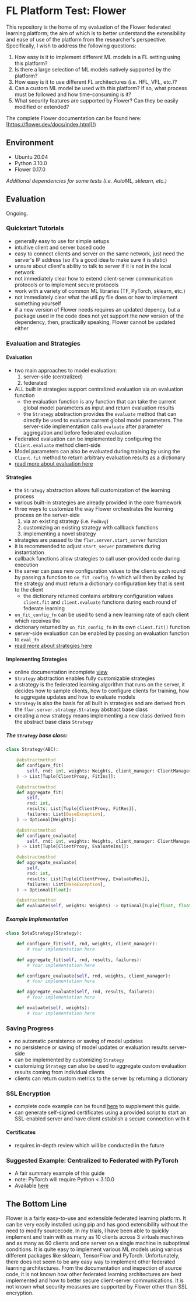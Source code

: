 # FL Platform Test: Flower

This repository is the home of my evaluation of the Flower federated learning platform; the aim of which is to better understand 
the extensibility and ease of use of the platform from the researcher's perspective. Specifically, I wish to address the
following questions:
1. How easy is it to implement different ML models in a FL setting using this platform?
2. Is there a large selection of ML models natively supported by the platform?
3. How easy is it to use different FL architectures (i.e. HFL, VFL, etc.)?
4. Can a custom ML model be used with this platform? If so, what process must be followed and how time-consuming is it?
5. What security features are supported by Flower? Can they be easily modified or extended?

The complete Flower documentation can be found here: [https://flower.dev/docs/index.html]()

## Environment
- Ubuntu 20.04
- Python 3.10.0
- Flower 0.17.0

*Additional dependencies for some tests (i.e. AutoML, sklearn, etc.)*
## Evaluation
Ongoing.
### Quickstart Tutorials
- generally easy to use for simple setups
- intuitive client and server based code
- easy to connect clients and server on the same network, just need the server's IP address (so 
it's a good idea to make sure it is static)
- unsure about client's ability to talk to server if it is not in the local network
- not immediately clear how to extend client-server communication protocols or to implement secure
protocols
- work with a variety of common ML libraries (TF, PyTorch, sklearn, etc.)
- not immediately clear what the util.py file does or how to implement something yourself
- if a new version of Flower needs requires an updated depency, but a package used in the code does
not yet support the new version of the dependency, then, practically speaking, Flower cannot be 
updated either

### Evaluation and Strategies
#### Evaluation
- two main approaches to model evaluation:
  1. server-side (centralized)
  2. federated
- ALL built in strategies support centralized evaluation via an evaluation function
  - the evaluation function is any function that can take the current global model parameters as
input and return evaluation results
  - the ```Strategy``` abstraction provides the ```evaluate``` method that can directly be used to
evaluate current global model parameters. The server-side implementation calls ```evaluate``` after
parameter aggregation and before federated evaluation
- Federated evaluation can be implemented by configuring the ```Client.evaluate``` method client-side
- Model parameters can also be evaluated during training by using the ```Client.fit``` method to
return arbitrary evaluation results as a dictionary
- [read more about evaluation here](href=https://flower.dev/docs/evaluation.html)
#### Strategies
- the ```Strategy``` abstraction allows full customization of the learning process
- various built-in strategies are already provided in the core framework
- three ways to customize the way Flower orchestrates the learning process on the server-side
    1. via an existing strategy (i.e. ```FedAvg```)
    2. customizing an existing strategy with callback functions
    3. implementing a novel strategy
- strategies are passed to the ```flwr.server.start_server``` function
- it is recommended to adjust ```start_server``` parameters during instantiation
- callback functions allow strategies to call user-provided code during execution
- the server can pass new configuration values to the clients each round by passing a function to
```on_fit_config_fn``` which will then by called by the strategy and must return a dictionary
configuration key that is sent to the client
  - the dictionary returned contains arbitrary configuration values ```client.fit``` and ```client.evaluate```
functions during each round of federate learning
- ```on_fit_config_fn``` can be used to send a new learning rate of each client which receives the
- dictionary returned by ```on_fit_config_fn``` in its own ```client.fit()``` function
- server-side evaluation can be enabled by passing an evaluation function to ```eval_fn```
- [read more about strategies here](https://flower.dev/docs/strategies.html)
#### Implementing Strategies
- online documentation incomplete [view](https://flower.dev/docs/implementing-strategies.html)
- ```Strategy``` abstraction enables fully customizable strategies
- a strategy is the federated learning algorithm that runs on the server, it decides how to sample 
clients, how to configure clients for training, how to aggregate updates and how to evaluate models
- ```Strategy``` is also the basis for all built in strategies and are derived from the 
```flwr.server.strategy.Strategy``` abstract base class
- creating a new strategy means implementing a new class derived from the abstract base class ```Strategy```
##### The ```Strategy``` base class:
```python
class Strategy(ABC):

    @abstractmethod
    def configure_fit(
        self, rnd: int, weights: Weights, client_manager: ClientManager
    ) -> List[Tuple[ClientProxy, FitIns]]:

    @abstractmethod
    def aggregate_fit(
        self,
        rnd: int,
        results: List[Tuple[ClientProxy, FitRes]],
        failures: List[BaseException],
    ) -> Optional[Weights]:

    @abstractmethod
    def configure_evaluate(
        self, rnd: int, weights: Weights, client_manager: ClientManager
    ) -> List[Tuple[ClientProxy, EvaluateIns]]:

    @abstractmethod
    def aggregate_evaluate(
        self,
        rnd: int,
        results: List[Tuple[ClientProxy, EvaluateRes]],
        failures: List[BaseException],
    ) -> Optional[float]:

    @abstractmethod
    def evaluate(self, weights: Weights) -> Optional[Tuple[float, float]]:
```
##### Example Implementation
```python
class SotaStrategy(Strategy):

    def configure_fit(self, rnd, weights, client_manager):
        # Your implementation here

    def aggregate_fit(self, rnd, results, failures):
        # Your implementation here

    def configure_evaluate(self, rnd, weights, client_manager):
        # Your implementation here

    def aggregate_evaluate(self, rnd, results, failures):
        # Your implementation here

    def evaluate(self, weights):
        # Your implementation here
```
### Saving Progress
- no automatic persistence or saving of model updates
- no persistence or saving of model updates or evaluation results server-side
- can be implemented by customizing ```Strategy```
- customizing ```Strategy``` can also be used to aggregate custom evaluation results coming from
individual clients
- clients can return custom metrics to the server by returning a dictionary
### SSL Encryption
- complete code example can be found [here](https://github.com/adap/flower/tree/main/examples/advanced_tensorflow)
to supplement this guide.
- can generate self-signed certificates using a provided script to start an SSL-enabled server
and have client establish a secure connection with it
#### Certificates
- requires in-depth review which will be conducted in the future
### Suggested Example: Centralized to Federated with PyTorch
- A fair summary example of this guide
- note: PyTorch will require Python < 3.10.0
- Available [here](https://flower.dev/docs/example-pytorch-from-centralized-to-federated.html)
## The Bottom Line
Flower is a fairly easy-to-use and extensible federated learning platform. It can be very easily installed
using pip and has good extensibility without the need to modify sourcecode. In my trials, I have
been able to quickly implement and train with as many as 10 clients across 3 virtuals machines and
as many as 60 clients and one server on a single machine in suboptimal conditions. It is quite
easy to implement various ML models using various different packages like sklearn, TensorFlow and 
PyTorch. Unfortunately, there does not seem to be any easy way to implement other federated learning
architectures. From the documentation and inspection of source code, it is not known
how other federated learning architectures are best implemented and how to better secure client-server
communications. It is not known what security measures are supported by Flower other than SSL
encryption.
